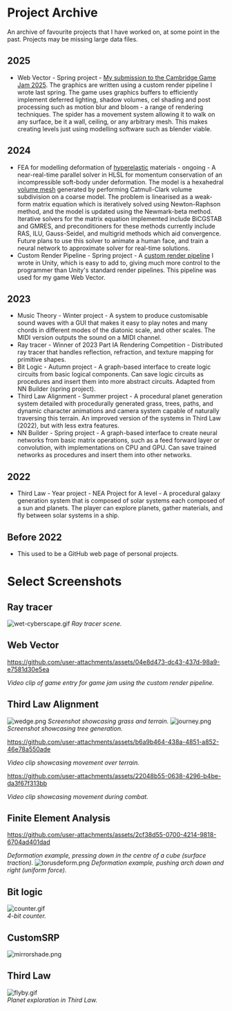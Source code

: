 # Project Archive
An archive of favourite projects that I have worked on, at some point in the past. Projects may be missing large data files.

## 2025
- Web Vector - Spring project - [My submission to the Cambridge Game Jam 2025](https://adgato.itch.io/). The graphics are written using a custom render pipeline I wrote last spring. The game uses graphics buffers to efficiently implement deferred lighting, shadow volumes, cel shading and post processing such as motion blur and bloom - a range of rendering techniques. The spider has a movement system allowing it to walk on any surface, be it a wall, ceiling, or any arbitrary mesh. This makes creating levels just using modelling software such as blender viable.
## 2024
- FEA for modelling deformation of [hyperelastic](https://en.wikipedia.org/wiki/Hyperelastic_material) materials - ongoing - A near-real-time parallel solver in HLSL for momentum conservation of an incompressible soft-body under deformation. The model is a hexahedral [volume mesh](https://www.igpm.rwth-aachen.de/brakhage/VolMesh_Pre.pdf) generated by performing Catmull-Clark volume subdivision on a coarse model. The problem is linearised as a weak-form matrix equation which is iteratively solved using Newton-Raphson method, and the model is updated using the Newmark-beta method. Iterative solvers for the matrix equation implemented include BiCGSTAB and GMRES, and preconditioners for these methods currently include RAS, ILU, Gauss-Seidel, and multigrid methods which aid convergence. Future plans to use this solver to animate a human face, and train a neural network to approximate solver for real-time solutions.
- Custom Render Pipeline - Spring project - A [custom render pipeline](https://docs.unity3d.com/Manual/srp-custom.html) I wrote in Unity, which is easy to add to, giving much more control to the programmer than Unity's standard render pipelines. This pipeline was used for my game Web Vector.

## 2023
- Music Theory - Winter project - A system to produce customisable sound waves with a GUI that makes it easy to play notes and many chords in different modes of the diatonic scale, and other scales. The MIDI version outputs the sound on a MIDI channel.
- Ray tracer - Winner of 2023 Part IA Rendering Competition - Distributed ray tracer that handles reflection, refraction, and texture mapping for primitive shapes.
- Bit Logic - Autumn project - A graph-based interface to create logic circuits from basic logical components. Can save logic circuits as procedures and insert them into more abstract circuits. Adapted from NN Builder (spring project).
- Third Law Alignment - Summer project - A procedural planet generation system detailed with procedurally generated grass, trees, paths, and dynamic character animations and camera system capable of naturally traversing this terrain. An improved version of the systems in Third Law (2022), but with less extra features.
- NN Builder - Spring project - A graph-based interface to create neural networks from basic matrix operations, such as a feed forward layer or convolution, with implementations on CPU and GPU. Can save trained networks as procedures and insert them into other networks.

## 2022
- Third Law - Year project - NEA Project for A level - A procedural galaxy generation system that is composed of solar systems each composed of a sun and planets. The player can explore planets, gather materials, and fly between solar systems in a ship.

## Before 2022
- This used to be a GitHub web page of personal projects.

# Select Screenshots

## Ray tracer

![wet-cyberscape.gif](images/wet-cyberscape.gif)
*Ray tracer scene.*

## Web Vector

https://github.com/user-attachments/assets/04e8d473-dc43-437d-98a9-e7581d30e5ea

*Video clip of game entry for game jam using the custom render pipeline.*

## Third Law Alignment

![wedge.png](images/wedge.png)
*Screenshot showcasing grass and terrain.*
![journey.png](images/journey.png)
*Screenshot showcasing tree generation.*

https://github.com/user-attachments/assets/b6a9b464-438a-4851-a852-46e78a550ade

*Video clip showcasing movement over terrain.*

https://github.com/user-attachments/assets/22048b55-0638-4296-b4be-da3f67f313bb

*Video clip showcasing movement during combat.*

## Finite Element Analysis

https://github.com/user-attachments/assets/2cf38d55-0700-4214-9818-6704ad401dad

*Deformation example, pressing down in the centre of a cube (surface traction).*
![torusdeform.png](images/torusdeform.png)
*Deformation example, pushing arch down and right (uniform force).*

## Bit logic

![counter.gif](images/counter.gif)<br/>
*4-bit counter.*

## CustomSRP

![mirrorshade.png](images/mirrorshade.png)

## Third Law

![flyby.gif](images/flyby.gif)<br/>
*Planet exploration in Third Law.*
